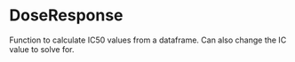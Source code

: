 # DoseResponse
Function to calculate IC50 values from a dataframe. Can also change the IC value to solve for.
